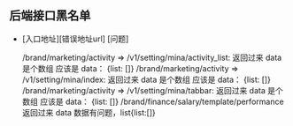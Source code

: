 ## 后端接口黑名单

- [入口地址][错误地址url] [问题]

  /brand/marketing/activity => /v1/setting/mina/activity_list: 返回过来 data 是个数组 应该是 data： {list: []}
  /brand/marketing/activity => /v1/setting/mina/index: 返回过来 data 是个数组 应该是 data： {list: []}
  /brand/marketing/activity => /v1/setting/mina/tabbar: 返回过来 data 是个数组 应该是 data： {list: []}
  /brand/finance/salary/template/performance 返回过来 data 数据有问题，list{list:[]}


